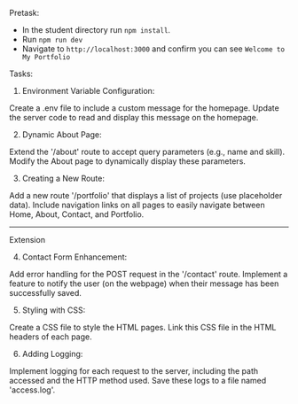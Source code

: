 Pretask:

- In the student directory run `npm install`.
- Run `npm run dev`
- Navigate to `http://localhost:3000` and confirm you can see `Welcome to My Portfolio`

Tasks:

1. Environment Variable Configuration:

Create a .env file to include a custom message for the homepage.
Update the server code to read and display this message on the homepage.

2. Dynamic About Page:

Extend the '/about' route to accept query parameters (e.g., name and skill).
Modify the About page to dynamically display these parameters.

3. Creating a New Route:

Add a new route '/portfolio' that displays a list of projects (use placeholder data).
Include navigation links on all pages to easily navigate between Home, About, Contact, and Portfolio.

---

Extension

4. Contact Form Enhancement:

Add error handling for the POST request in the '/contact' route.
Implement a feature to notify the user (on the webpage) when their message has been successfully saved.

5. Styling with CSS:

Create a CSS file to style the HTML pages.
Link this CSS file in the HTML headers of each page.

6. Adding Logging:

Implement logging for each request to the server, including the path accessed and the HTTP method used.
Save these logs to a file named 'access.log'.
